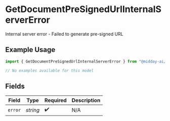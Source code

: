 # GetDocumentPreSignedUrlInternalServerError

Internal server error - Failed to generate pre-signed URL

## Example Usage

```typescript
import { GetDocumentPreSignedUrlInternalServerError } from "@midday-ai/sdk/models/errors";

// No examples available for this model
```

## Fields

| Field              | Type               | Required           | Description        |
| ------------------ | ------------------ | ------------------ | ------------------ |
| `error`            | *string*           | :heavy_check_mark: | N/A                |